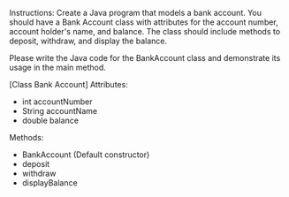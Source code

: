 Instructions: Create a Java program that models a bank account. You should have a Bank Account class with attributes for the account number, account holder's name, and balance. The class should include methods to deposit, withdraw, and display the balance.

Please write the Java code for the BankAccount class and demonstrate its usage in the main method.

[Class Bank Account]
Attributes:
- int accountNumber
- String accountName
- double balance

Methods:
- BankAccount (Default constructor)
- deposit 
-  withdraw
- displayBalance